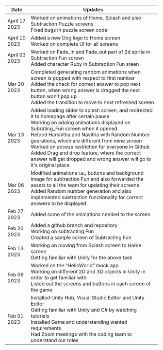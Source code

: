 | Date  | Updates |
| ------------- | ------------- |
| April 17 2023 | Worked on animations of Home, Splash and also Subtraction Puzzle screens <br> Fixed bugs in puzzle screen code |
| April 10 2023 | Added a new Dog logo to Home screen <br> Worked on complete UI for all screens |
| April 03 2023 | Worked on Fade_in and Fade_out part of 2d sprite in Subtraction Fun screen <br> Added character Ruby in Subtraction Fun sreen |
| Mar 20 2023 | Completed generating random animations when screen is popped with respect to first number <br> Added the check for correct answer to pop next button, when wrong answer is dragged the next button won’t pop up <br> Added the transition to move to next refreshed screen |
| Mar 13 2023 | Added loading slider to splash screen, and redirected it to homepage after certain pause <br> Working on adding animations displayed on Subrating_Fun screen when it opened <br> Helped Harshitha and Navitha with Random Number geerations, which are different from mine screen <br> Worked on access restriction for everyone in Github <br> Added Drag and drop feature, where the correct answer will get dropped and wrong answer will go to it's original place|
| Mar 06 2023 |	Modified animations i.e., buttons and background image for subtraction Fun and also forwarded the assets to all the team for updating their screens <br> Added Random number generation and also implemented subtraction functionality for correct answers to be displayed |
| Feb 27 2023 |  Added some of the animations needed to the screen|
| Feb 20 2023 | Added a github branch and repository <br>	Working on subtracting Fun <br> Created a sample screen of Subtracting Fun |
| Feb 13 2023 |	Working on moving from Splash screen to Home screen <br>	Getting familiar with Unity for the above task |
| Feb 06 2023 | Worked on the “HelloWorld” mock app <br>	Working on different 2D and 3D objects in Unity in order to get familiar with <br>	Listed out the screens and buttons in each screen of the game |
| Feb 01 2023 | Installed Unity Hub, Visual Studio Editor and Unity Editor <br>	Getting familiar with Unity and C# by watching tutorials <br> Installed Game and understanding wanted requirements <br> Had Zoom meetings with the coding team to understand our roles |
